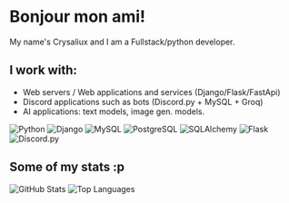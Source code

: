 # Bonjour mon ami!
My name's Crysaliux and I am a Fullstack/python developer.

## I work with:

 - Web servers / Web applications and services (Django/Flask/FastApi)
 - Discord applications such as bots (Discord.py + MySQL + Groq)
 - AI applications: text models, image gen. models.


![Python](https://img.shields.io/badge/Python-3776AB?style=flat&logo=python&logoColor=white)
![Django](https://img.shields.io/badge/Django-092E20?style=flat&logo=django&logoColor=white)
![MySQL](https://img.shields.io/badge/MySQL-4479A1?style=flat&logo=mysql&logoColor=white)
![PostgreSQL](https://img.shields.io/badge/PostgreSQL-4169E1?style=flat&logo=postgresql&logoColor=white)
![SQLAlchemy](https://img.shields.io/badge/SQLAlchemy-8B0000?style=flat&logo=python&logoColor=white)
![Flask](https://img.shields.io/badge/Flask-000000?style=flat&logo=flask&logoColor=white)
![Discord.py](https://img.shields.io/badge/Discord.py-7289DA?style=flat&logo=discord&logoColor=white)

## Some of my stats :p

![GitHub Stats](https://github-readme-stats.vercel.app/api?username=crysaliux&show_icons=true&theme=radical&count_private=true&hide=prs&include_all_commits=true)
![Top Languages](https://github-readme-stats.vercel.app/api/top-langs/?username=crysaliux&layout=compact&theme=radical)

